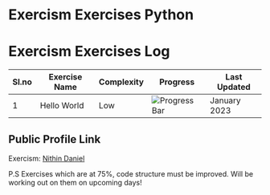 # Exercism Exercises Python

# Exercism Exercises Log

| Sl.no | Exercise Name             | Complexity | Progress                           | Last Updated           |
| ----- | ------------------------- | ---------- | ---------------------------------- | --------------- |
| 1     | Hello World               | Low        | ![Progress Bar](https://geps.dev/progress/100)  | January 2023  |

## Public Profile Link

Exercism: [Nithin Daniel]()

P.S Exercises which are at 75%, code structure must be improved. 
Will be working out on them on upcoming days!

